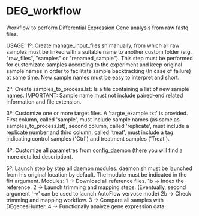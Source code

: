 # DEG_workflow
Workflow to perform Differential Expression Gene analysis from raw fastq files.

USAGE:
1º: Create manage_input_files.sh manually, from which all raw samples must be linked with a suitable name to another custom folder (e.g. "raw_files", "samples" or "renamed_sample"). This step must be performed for customizate samples according to the experiment and keep original sample names in order to facilitate sample backtracking (In case of failure) at same time. New sample names must be easy to interpret and short.

2º: Create samples_to_process.lst: Is a file containing a list of new sample names. IMPORTANT: Sample name must not include paired-end related information and file extension.

3º: Customize one or more target files. A 'targte_example.txt' is provided. First column, called 'sample', must include sample names (as same as samples_to_process.lst), second column, called 'replicate', must include a replicate number and third column, called 'treat', must include a tag indicating control samples ('Ctrl') and treatment samples ('Treat').

4º: Customize all parametres from config_daemon (there you will find a more detailed description).

5º: Launch step by step all daemon modules. daemon.sh must be launched from his original location by default. The module must be indicated in the firt argument.
  Modules:
  1 -> Download all reference files.
  1b -> Index the reference.
  2 -> Launch trimming and mapping steps. (Eventually, second argument '-v' can be used to launch AutoFlow vervose mode)
  2b -> Check trimming and mapping workflow.
  3 -> Compare all samples with DEgenesHunter.
  4 -> Functionally analyze gene expression data. 
